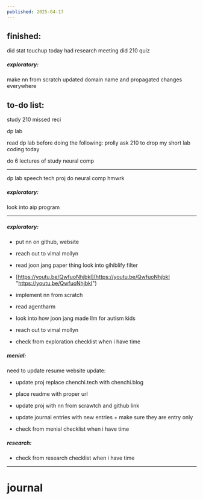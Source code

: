 ```yaml
---
published: 2025-04-17
---
```

## finished:

did stat touchup today
had research meeting
did 210 quiz
##### exploratory:
make nn from scratch
updated domain name and propagated changes everywhere
## to-do list:

study 210 missed reci

dp lab

read dp lab before doing the following:
prolly ask 210 to drop my short lab coding today

do 6 lectures of study neural comp

---

dp lab
speech tech proj
do neural comp hmwrk
##### exploratory:
look into aip program

---

##### exploratory:
- put nn on github, website
- reach out to vimal mollyn
- read joon jang paper thing
look into gihiblify filter
- [https://youtu.be/QwfuoNhjbkI](https://youtu.be/QwfuoNhjbkI "https://youtu.be/QwfuoNhjbkI")
- implement nn from scratch
- read agentharm
- look into how   joon jang made llm for autism kids
- reach out to vimal mollyn 

- check from exploration checklist when i have time
##### menial:
need to update resume
website update:
- update proj replace chenchi.tech with chenchi.blog
- place readme with proper url
- update proj with nn from scrawtch and github link
- update journal entries with new entries + make sure they are entry only

- check from menial checklist when i have time
##### research:
- check from research checklist when i have time

---
# journal


